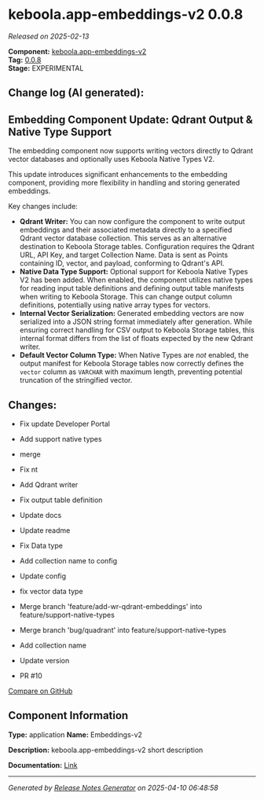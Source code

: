 #  keboola.app-embeddings-v2 0.0.8

_Released on 2025-02-13_

**Component:** [keboola.app-embeddings-v2](https://github.com/keboola/component-embeddings-v2)  
**Tag:** [0.0.8](https://github.com/keboola/component-embeddings-v2/releases/tag/0.0.8)  
**Stage:** EXPERIMENTAL


## Change log (AI generated):
## Embedding Component Update: Qdrant Output & Native Type Support
The embedding component now supports writing vectors directly to Qdrant vector databases and optionally uses Keboola Native Types V2.

This update introduces significant enhancements to the embedding component, providing more flexibility in handling and storing generated embeddings.

Key changes include:
*   **Qdrant Writer:** You can now configure the component to write output embeddings and their associated metadata directly to a specified Qdrant vector database collection. This serves as an alternative destination to Keboola Storage tables. Configuration requires the Qdrant URL, API Key, and target Collection Name. Data is sent as Points containing ID, vector, and payload, conforming to Qdrant's API.
*   **Native Data Type Support:** Optional support for Keboola Native Types V2 has been added. When enabled, the component utilizes native types for reading input table definitions and defining output table manifests when writing to Keboola Storage. This can change output column definitions, potentially using native array types for vectors.
*   **Internal Vector Serialization:** Generated embedding vectors are now serialized into a JSON string format immediately after generation. While ensuring correct handling for CSV output to Keboola Storage tables, this internal format differs from the list of floats expected by the new Qdrant writer.
*   **Default Vector Column Type:** When Native Types are *not* enabled, the output manifest for Keboola Storage tables now correctly defines the `vector` column as `VARCHAR` with maximum length, preventing potential truncation of the stringified vector.



## Changes:



- Fix update Developer Portal 




- Add support native types 




- merge 




- Fix nt 




- Add Qdrant writer 




- Fix output table definition 




- Update docs 




- Update readme 




- Fix Data type 




- Add collection name to config 




- Update config 




- fix vector data type 




- Merge branch 'feature/add-wr-qdrant-embeddings' into feature/support-native-types 




- Merge branch 'bug/quadrant' into feature/support-native-types 




- Add collection name 




- Update version 




- PR #10 



[Compare on GitHub](https://github.com/keboola/component-embeddings-v2/compare/0.0.7...0.0.8)



## Component Information
**Type:** application
**Name:** Embeddings-v2

**Description:** keboola.app-embeddings-v2 short description


**Documentation:** [Link](https://github.com/keboola/component-embeddings-v2/blob/master/README.md)



---
_Generated by [Release Notes Generator](https://github.com/keboola/release-notes-generator)
on 2025-04-10 06:48:58_